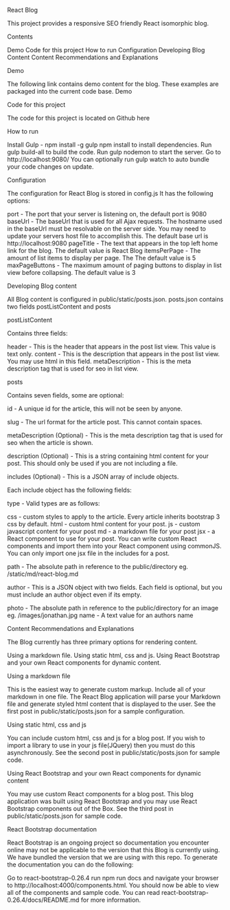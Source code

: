 
React Blog


This project provides a responsive SEO friendly React isomorphic blog.


Contents


Demo
Code for this project
How to run
Configuration
Developing Blog Content
Content Recommendations and Explanations


Demo


The following link contains demo content for the blog. These examples are packaged into the current code base. Demo


Code for this project


The code for this project is located on Github here


How to run


Install Gulp - npm install -g gulp
npm install to install dependencies.
Run gulp build-all to build the code.
Run gulp nodemon to start the server.
Go to http://localhost:9080/
You can optionally run gulp watch to auto bundle your code changes on update.


Configuration


The configuration for React Blog is stored in config.js
It has the following options:


port - The port that your server is listening on, the default port is 9080
baseUrl - The baseUrl that is used for all Ajax 
requests. The hostname used in the baseUrl must be resolvable on the 
server side. You may need to update your servers host file to accomplish
 this. The default base url is http://localhost:9080
pageTitle - The text that appears in the top left home link for the blog. The default value is React Blog
itemsPerPage - The amount of list items to display per page. The The default value is 5
maxPageButtons - The maximum amount of paging buttons to display in list view before collapsing. The default value is 3


Developing Blog content


All Blog content is configured in public/static/posts.json. posts.json contains two fields postListContent and posts


postListContent


Contains three fields:


header - This is the header that appears in the post list view. This value is text only.
content - This is the description that appears in the post list view. You may use html in this field.
metaDescription - This is the meta description tag that is used for seo in list view.


posts


Contains seven fields, some are optional:




id - A unique id for the article, this will not be seen by anyone.




slug - The url format for the article post. This cannot contain spaces.




metaDescription (Optional) - This is the meta description tag that is used for seo when the article is shown.




description (Optional) - This is a string containing html content for your post. This should only be used if you are not including a file.




includes (Optional) - This is a JSON array of include objects.


Each include object has the following fields:


type - Valid types are as follows:

css - custom styles to apply to the article. Every article inherits bootstrap 3 css by default.
html - custom html content for your post.
js - custom javascript content for your post
md - a markdown file for your post
jsx - a React component to use for your post. You 
can write custom React components and import them into your React 
component using commonJS. You can only import one jsx file in the 
includes for a post.


path - The absolute path in reference to the public/directory eg. /static/md/react-blog.md




author - This is a JSON object with two fields. Each field is optional, but you must include an author object even if its empty.


photo - The absolute path in reference to the public/directory for an image eg. /images/jonathan.jpg
name - A text value for an authors name




Content Recommendations and Explanations


The Blog currently has three primary options for rendering content.


Using a markdown file.
Using static html, css and js.
Using React Bootstrap and your own React components for dynamic content.


Using a markdown file


This is the easiest way to generate custom markup. Include
 all of your markdown in one file. The React Blog application will parse
 your Markdown file and generate styled html content that is displayed 
to the user. See the first post in public/static/posts.json for a sample configuration.


Using static html, css and js


You can include custom html, css and js for a blog post. 
If you wish to import a library to use in your js file(JQuery) then you 
must do this asynchronously. See the second post in public/static/posts.json for sample code.


Using React Bootstrap and your own React components for dynamic content


You may use custom React components for a blog post. This 
blog application was built using React Bootstrap and you may use React 
Bootstrap components out of the Box. See the third post in public/static/posts.json for sample code.


React Bootstrap documentation


React Bootstrap is an ongoing project so documentation you
 encounter online may not be applicable to the version that this Blog is
 currently using. We have bundled the version that we are using with 
this repo. To generate the documentation you can do the following:


Go to react-bootstrap-0.26.4
run npm run docs and navigate your browser to http://localhost:4000/components.html.
You should now be able to view all of the components and sample code. You can read react-bootstrap-0.26.4/docs/README.md for more information.

